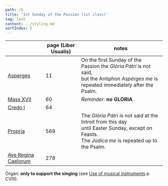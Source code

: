 ```yaml
---
path: /5
title: '1st Sunday of the Passion (1st class)'
tag: lent
content: ../styling.md
sortIndex: 5
---
```


|   | page (Liber Usualis) | notes   |
|---|---|---|
| [Asperges](/pdf/asperges.pdf) | 11 | On the first Sunday of the Passion the _Glória Pátri_ is not said,<br>but the Antiphon _Aspérges me_ is repeated immediately after the Psalm. |
| [Mass XVII](/pdf/xvii.pdf) | 60 | _Reminder:_ __no GLORIA__ |
| [Credo I](/pdf/credo-i.pdf) | 64 | |
| [Propria](/pdf/1st-Sunday-of-the-Passion.pdf)  | 569 | The _Glória Pátri_ is not said at the Introit from this day<br>until Easter Sunday, except on Feasts.<br>The _Júdica me_ is repeated up to the Psalm. |
| [Ave Regina Caelorum](/pdf/ave-regina-caelorum.pdf)  | 278  | |

Organ: __only to support the singing__ (see [Use of musical instruments](/use-of-musical-instruments) p. CVIII).
